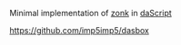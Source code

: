 Minimal implementation of [zonk](https://ru.wikipedia.org/wiki/%D0%97%D0%BE%D0%BD%D0%BA_(%D0%B8%D0%B3%D1%80%D0%B0_%D0%B2_%D0%BA%D0%BE%D1%81%D1%82%D0%B8)) in [daScript](https://dascript.org)

https://github.com/imp5imp5/dasbox
